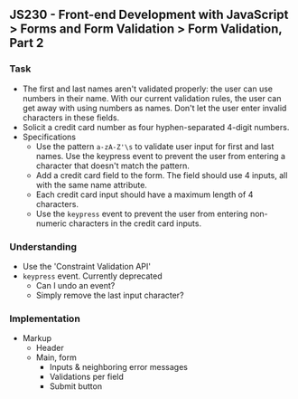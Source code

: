 ## JS230 - Front-end Development with JavaScript > Forms and Form Validation > Form Validation, Part 2

### Task
- The first and last names aren't validated properly: the user can use numbers in their name. With our current validation rules, the user can get away with using numbers as names. Don't let the user enter invalid characters in these fields.
- Solicit a credit card number as four hyphen-separated 4-digit numbers.
- Specifications
  + Use the pattern `a-zA-Z'\s` to validate user input for first and last names. Use the keypress event to prevent the user from entering a character that doesn't match the pattern.
  + Add a credit card field to the form. The field should use 4 inputs, all with the same name attribute.
  + Each credit card input should have a maximum length of 4 characters.
  + Use the `keypress` event to prevent the user from entering non-numeric characters in the credit card inputs.

### Understanding
- Use the 'Constraint Validation API'
- `keypress` event. Currently deprecated
  + Can I undo an event?
  + Simply remove the last input character?

### Implementation
- Markup
  + Header
  + Main, form
    * Inputs & neighboring error messages
    * Validations per field
    * Submit button

